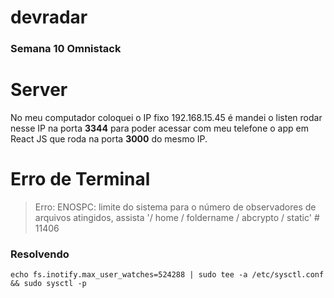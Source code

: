 # devradar
### Semana 10 Omnistack


# Server 
No meu computador coloquei o IP fixo 192.168.15.45 é mandei o listen rodar nesse IP na porta **3344** para poder
acessar com meu telefone o app em React JS que roda na porta **3000** do mesmo IP.

# Erro de Terminal 
> Erro: ENOSPC: limite do sistema para o número de observadores de arquivos atingidos, assista '/ home / foldername / abcrypto / static' # 11406

### Resolvendo

```
echo fs.inotify.max_user_watches=524288 | sudo tee -a /etc/sysctl.conf && sudo sysctl -p
```
